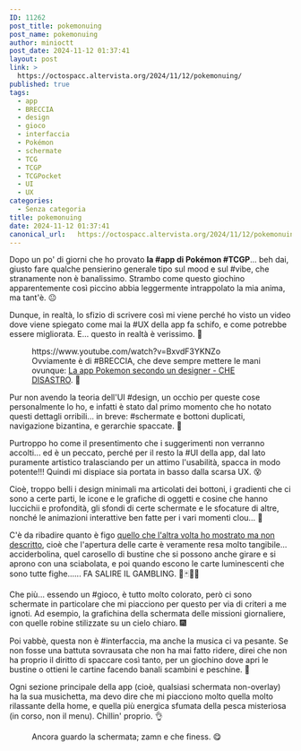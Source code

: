 ```yaml
---
ID: 11262
post_title: pokemonuing
post_name: pokemonuing
author: minioctt
post_date: 2024-11-12 01:37:41
layout: post
link: >
  https://octospacc.altervista.org/2024/11/12/pokemonuing/
published: true
tags:
  - app
  - BRECCIA
  - design
  - gioco
  - interfaccia
  - Pokémon
  - schermate
  - TCG
  - TCGP
  - TCGPocket
  - UI
  - UX
categories:
  - Senza categoria
title: pokemonuing
date: 2024-11-12 01:37:41
canonical_url:   https://octospacc.altervista.org/2024/11/12/pokemonuing/
---
```

<!-- wp:paragraph -->
<p>Dopo un po' di giorni che ho provato <strong>la #app di Pokémon #TCGP</strong>... beh dai, giusto fare qualche pensierino generale tipo sul mood e sul #vibe, che stranamente non è banalissimo. Strambo come questo giochino apparentemente così piccino abbia leggermente intrappolato la mia anima, ma tant'è. 😐</p>
<!-- /wp:paragraph -->

<!-- wp:paragraph -->
<p>Dunque, in realtà, lo sfizio di scrivere così mi viene perché ho visto un video dove viene spiegato come mai la #UX della app fa schifo, e come potrebbe essere migliorata. E... questo in realtà è verissimo. 🥲</p>
<!-- /wp:paragraph -->

<!-- wp:paragraph -->
<p></p>
<!-- /wp:paragraph -->

<!-- wp:embed {"url":"https://www.youtube.com/watch?v=BxvdF3YKNZo","type":"video","providerNameSlug":"youtube","responsive":true,"className":"wp-embed-aspect-16-9 wp-has-aspect-ratio"} -->
<figure class="wp-block-embed is-type-video is-provider-youtube wp-block-embed-youtube wp-embed-aspect-16-9 wp-has-aspect-ratio"><div class="wp-block-embed__wrapper">
https://www.youtube.com/watch?v=BxvdF3YKNZo
</div><figcaption class="wp-element-caption">Ovviamente è di #BRECCIA, che deve sempre mettere le mani ovunque:&nbsp;<a href="https://www.youtube.com/watch?v=BxvdF3YKNZo">La app Pokemon secondo un designer - CHE DISASTRO</a>. 🥰</figcaption></figure>
<!-- /wp:embed -->

<!-- wp:paragraph -->
<p></p>
<!-- /wp:paragraph -->

<!-- wp:paragraph -->
<p>Pur non avendo la teoria dell'UI #design, un occhio per queste cose personalmente lo ho, e infatti è stato dal primo momento che ho notato questi dettagli orribili... in breve: #schermate e bottoni duplicati, navigazione bizantina, e gerarchie spaccate. 🤢</p>
<!-- /wp:paragraph -->

<!-- wp:paragraph -->
<p>Purtroppo ho come il presentimento che i suggerimenti non verranno accolti... ed è un peccato, perché per il resto la #UI della app, dal lato puramente artistico tralasciando per un attimo l'usabilità, spacca in modo potente!!! Quindi mi dispiace sia portata in basso dalla scarsa UX. 😵</p>
<!-- /wp:paragraph -->

<!-- wp:paragraph -->
<p>Cioè, troppo belli i design minimali ma articolati dei bottoni, i gradienti che ci sono a certe parti, le icone e le grafiche di oggetti e cosine che hanno luccichii e profondità, gli sfondi di certe schermate e le sfocature di altre, nonché le animazioni interattive ben fatte per i vari momenti clou... 🤤</p>
<!-- /wp:paragraph -->

<!-- wp:paragraph -->
<p>C'è da ribadire quanto è figo <a href="/microblog-mirror/2024/11/03/pokecartem/">quello che l'altra volta ho mostrato ma non descritto</a>, cioè che l'apertura delle carte è veramente resa molto tangibile... acciderbolina, quel carosello di bustine che si possono anche girare e si aprono con una sciabolata, e poi quando escono le carte luminescenti che sono tutte fighe...... FA SALIRE IL GAMBLING. 🎰🃏🎰🎴</p>
<!-- /wp:paragraph -->

<!-- wp:paragraph -->
<p>Che più... essendo un #gioco, è tutto molto colorato, però ci sono schermate in particolare che mi piacciono per questo per via di criteri a me ignoti. Ad esempio, la grafichina della schermata delle missioni giornaliere, con quelle robine stilizzate su un cielo chiaro. 🎆</p>
<!-- /wp:paragraph -->

<!-- wp:paragraph -->
<p>Poi vabbè, questa non è #interfaccia, ma anche la musica ci va pesante. Se non fosse una battuta sovrausata che non ha mai fatto ridere, direi che non ha proprio il diritto di spaccare così tanto, per un giochino dove apri le bustine o ottieni le cartine facendo banali scambini e peschine. 🎃</p>
<!-- /wp:paragraph -->

<!-- wp:paragraph -->
<p>Ogni sezione principale della app (cioè, qualsiasi schermata non-overlay) ha la sua musichetta, ma devo dire che mi piacciono molto quella molto rilassante della home, e quella più energica sfumata della pesca misteriosa (in corso, non il menu). Chillin' proprio. 👌</p>
<!-- /wp:paragraph -->

<!-- wp:paragraph -->
<p></p>
<!-- /wp:paragraph -->

<!-- wp:image {"id":11267,"sizeSlug":"large"} -->
<figure class="wp-block-image size-large"><img src="{{site.cdnurl}}/assets/uploads/2024/11/screenshot_2024-11-12-01-31-01-501_jp5919963771710069406-665x1440.jpg" alt="" class="wp-image-11267"/><figcaption class="wp-element-caption">Ancora guardo la schermata; zamn e che finess. 😋</figcaption></figure>
<!-- /wp:image -->
